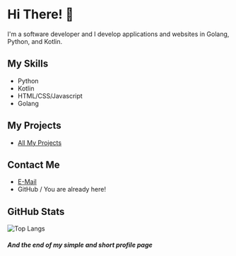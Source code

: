 # Hi There! 👋

I'm a software developer and I develop applications and websites in Golang, Python, and Kotlin.

## My Skills
- Python
- Kotlin
- HTML/CSS/Javascript
- Golang

## My Projects
- [All My Projects](https://github.com/sametkaplan0?tab=repositories)

## Contact Me
- [E-Mail](mailto:kplnsmt184@gmail.com)
- GitHub / You are already here!

## GitHub Stats
![Top Langs](https://github-readme-stats.vercel.app/api/top-langs/?username=sametkaplan0&layout=compact)
<h5>And the end of my simple and short profile page</h5>
